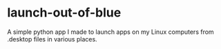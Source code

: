 # launch-out-of-blue
A simple python app I made to launch apps on my Linux computers from .desktop files in various places. 
